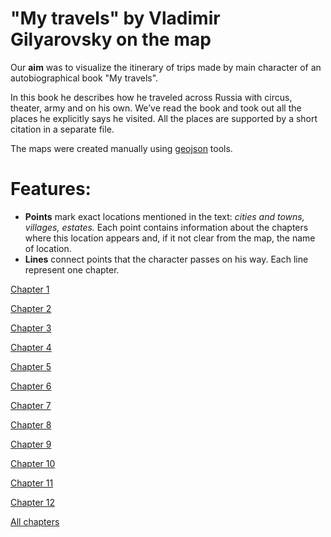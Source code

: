 "My travels" by Vladimir Gilyarovsky on the map
==============================================

Our **aim** was to visualize the itinerary of trips made by main character of an autobiographical book "My travels".

In this book he describes how he traveled across Russia with circus, theater, army and on his own. We’ve read the book and took out all the places he explicitly says he visited. All the places are supported by a short citation in a separate file.

The maps were created manually using [geojson](http://geojson.io/) tools. 

# Features:
* **Points** mark exact locations mentioned in the text: _cities and towns, villages, estates._ Each point contains information about the chapters where this location appears and, if it not clear from the map, the name of location.
* **Lines** connect points that the character passes on his way. Each line represent one chapter.

[Chapter 1](https://github.com/brouhahaha/geotest/blob/master/chapters/ch1.geojson)

[Chapter 2](https://github.com/brouhahaha/geotest/blob/master/chapters/ch2.geojson)

[Chapter 3](https://github.com/brouhahaha/geotest/blob/master/chapters/ch3.geojson)

[Chapter 4](https://github.com/brouhahaha/geotest/blob/master/chapters/ch4.geojson)

[Chapter 5](https://github.com/brouhahaha/geotest/blob/master/chapters/chapter5.geojson)

[Chapter 6](https://github.com/brouhahaha/geotest/blob/master/chapters/chapter6.geojson)

[Chapter 7](https://github.com/brouhahaha/geotest/blob/master/chapters/chapter7.geojson)

[Chapter 8](https://github.com/brouhahaha/geotest/blob/master/chapters/chapter8.geojson)

[Chapter 9](https://github.com/brouhahaha/geotest/blob/master/chapters/chapter9.geojson)

[Chapter 10](https://github.com/brouhahaha/geotest/blob/master/chapters/chapter10.geojson)

[Chapter 11](https://github.com/brouhahaha/geotest/blob/master/chapters/chapter11.geojson)

[Chapter 12](https://github.com/brouhahaha/geotest/blob/master/chapters/chapter12.geojson)

[All chapters](https://github.com/brouhahaha/geotest/blob/master/all_chapters.geojson)

